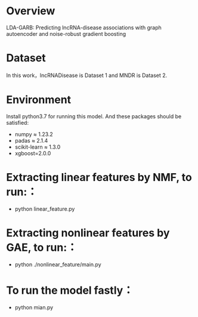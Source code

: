 # Overview
LDA-GARB: Predicting lncRNA-disease associations with graph autoencoder and noise-robust gradient boosting
# Dataset
In this work，lncRNADisease is Dataset 1 and MNDR is Dataset 2.

# Environment
Install python3.7 for running this model. And these packages should be satisfied:
- numpy $\approx$ 1.23.2
- padas $\approx$ 2.1.4
- scikit-learn $\approx$ 1.3.0
- xgboost=2.0.0
# Extracting linear features by NMF, to run:：
- python linear_feature.py
# Extracting nonlinear features by GAE, to run:：
- python ./nonlinear_feature/main.py
# To run the model fastly：
- python mian.py
